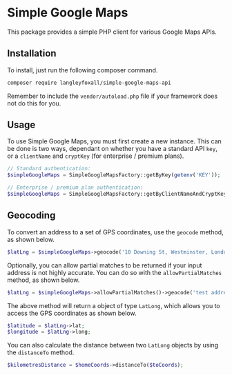 # Simple Google Maps

This package provides a simple PHP client for various Google Maps APIs.

## Installation
To install, just run the following composer command.

```bash
composer require langleyfoxall/simple-google-maps-api
```

Remember to include the `vendor/autoload.php` file if your framework does not do this for you.

## Usage

To use Simple Google Maps, you must first create a new instance. This can be done is two ways,
dependant on whether you have a standard API `key`, or a `clientName` and `cryptKey` (for enterprise
/ premium plans).

```php
// Standard authentication:
$simpleGoogleMaps = SimpleGoogleMapsFactory::getByKey(getenv('KEY'));

// Enterprise / premium plan authentication:
$simpleGoogleMaps = SimpleGoogleMapsFactory::getByClientNameAndCryptKey(getenv('CLIENT_NAME'), getenv('CRYPT_KEY'));
```

## Geocoding

To convert an address to a set of GPS coordinates, use the `geocode` method, as shown below.

```php
$latLng = $simpleGoogleMaps->geocode('10 Downing St, Westminster, London SW1A UK');
```

Optionally, you can allow partial matches to be returned if your input address is not highly accurate. 
You can do so with the `allowPartialMatches` method, as shown below.

```php
$latLng = $simpleGoogleMaps->allowPartialMatches()->geocode('test address');
```

The above method will return a object of type `LatLong`, which allows you to access the GPS coordinates as
shown below.

```php
$latitude = $latLng->lat;
$longitude = $latLng->long;
``` 

You can also calculate the distance between two `LatLong` objects by using the `distanceTo` method.

```php
$kilometresDistance = $homeCoords->distanceTo($toCoords);
```



